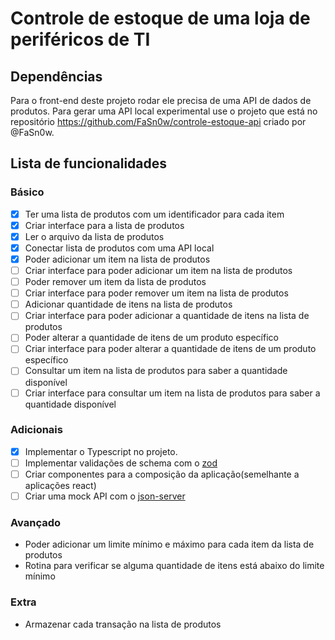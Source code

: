 # Controle de estoque de uma loja de periféricos de TI 

## Dependências

Para o front-end deste projeto rodar ele precisa de uma API de dados de produtos. Para gerar uma API local experimental use o projeto que está no repositório https://github.com/FaSn0w/controle-estoque-api criado por @FaSn0w.

## Lista de funcionalidades

### Básico
- [X] Ter uma lista de produtos com um identificador para cada item
- [X] Criar interface para a lista de produtos
- [X] Ler o arquivo da lista de produtos
- [X] Conectar lista de produtos com uma API local
- [X] Poder adicionar um item na lista de produtos
- [ ] Criar interface para poder adicionar um item na lista de produtos
- [ ] Poder remover um item da lista de produtos
- [ ] Criar interface para poder remover um item na lista de produtos
- [ ] Adicionar quantidade de itens na lista de produtos
- [ ] Criar interface para poder adicionar a quantidade de itens na lista de produtos
- [ ] Poder alterar a quantidade de itens de um produto específico
- [ ] Criar interface para poder alterar a quantidade de itens de um produto específico
- [ ] Consultar um item na lista de produtos para saber a quantidade disponível
- [ ] Criar interface para consultar um item na lista de produtos para saber a quantidade disponível

### Adicionais
- [X] Implementar o Typescript no projeto.
- [ ] Implementar validações de schema com o [zod]('https://www.npmjs.com/package/zod#introduction')
- [ ] Criar componentes para a composição da aplicação(semelhante a aplicações react)
- [ ] Criar uma mock API com o [json-server]('https://www.npmjs.com/package/json-server')
### Avançado
- Poder adicionar um limite mínimo e máximo para cada item da lista de produtos
- Rotina para verificar se alguma quantidade de itens está abaixo do limite mínimo

### Extra
- Armazenar cada transação na lista de produtos
